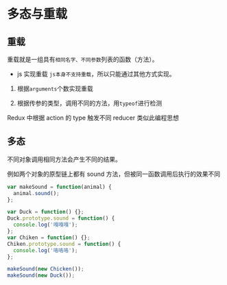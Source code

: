# 多态与重载

## 重载

重载就是一组具有`相同名字、不同参数`列表的函数（方法）。

- js 实现重载
  `js本身不支持重载`，所以只能通过其他方式实现。

1. 根据`arguments`个数实现重载

2. 根据传参的类型，调用不同的方法，用`typeof`进行检测

Redux 中根据 action 的 type 触发不同 reducer 类似此编程思想

## 多态

不同对象调用相同方法会产生不同的结果。

例如两个对象的原型链上都有 sound 方法，但被同一函数调用后执行的效果不同

```js
var makeSound = function(animal) {
  animal.sound();
};

var Duck = function() {};
Duck.prototype.sound = function() {
  console.log('嘎嘎嘎');
};
var Chiken = function() {};
Chiken.prototype.sound = function() {
  console.log('咯咯咯');
};

makeSound(new Chicken());
makeSound(new Duck());
```

